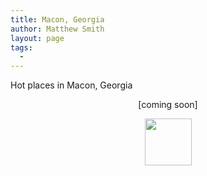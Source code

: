 ```yaml
---
title: Macon, Georgia
author: Matthew Smith
layout: page
tags:
  - 
---
```

Hot places in Macon, Georgia

<p align="center">
  [coming soon]
</p>

<p align="center">
  <a class="tt-flickr" href="http://www.flickr.com/photos/matthew_smith/153357084"><img width="75" height="75" class="tt-flickr" src="http://static.flickr.com/57/153357084_83343ff547_s.jpg" /></a>
</p>
